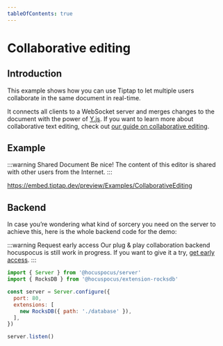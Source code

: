 ```yaml
---
tableOfContents: true
---
```


# Collaborative editing

## Introduction
This example shows how you can use Tiptap to let multiple users collaborate in the same document in real-time.

It connects all clients to a WebSocket server and merges changes to the document with the power of [Y.js](https://github.com/yjs/yjs). If you want to learn more about collaborative text editing, check out [our guide on collaborative editing](/guide/collaborative-editing).

## Example
:::warning Shared Document
Be nice! The content of this editor is shared with other users from the Internet.
:::

https://embed.tiptap.dev/preview/Examples/CollaborativeEditing

## Backend
In case you’re wondering what kind of sorcery you need on the server to achieve this, here is the whole backend code for the demo:

:::warning Request early access
Our plug & play collaboration backend hocuspocus is still work in progress. If you want to give it a try, [get early access](https://www.hocuspocus.dev).
:::

```js
import { Server } from '@hocuspocus/server'
import { RocksDB } from '@hocuspocus/extension-rocksdb'

const server = Server.configure({
  port: 80,
  extensions: [
    new RocksDB({ path: './database' }),
  ],
})

server.listen()
```
